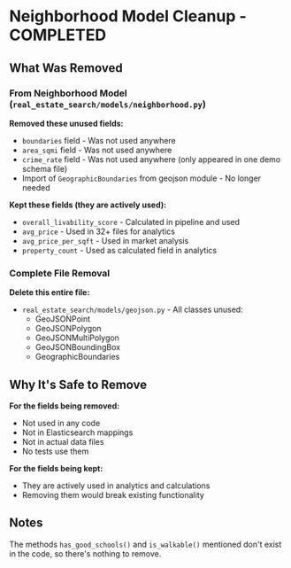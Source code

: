 # Neighborhood Model Cleanup - COMPLETED

## What Was Removed

### From Neighborhood Model (`real_estate_search/models/neighborhood.py`)

**Removed these unused fields:**
- `boundaries` field - Was not used anywhere
- `area_sqmi` field - Was not used anywhere  
- `crime_rate` field - Was not used anywhere (only appeared in one demo schema file)
- Import of `GeographicBoundaries` from geojson module - No longer needed

**Kept these fields (they are actively used):**
- `overall_livability_score` - Calculated in pipeline and used
- `avg_price` - Used in 32+ files for analytics
- `avg_price_per_sqft` - Used in market analysis  
- `property_count` - Used as calculated field in analytics

### Complete File Removal

**Delete this entire file:**
- `real_estate_search/models/geojson.py` - All classes unused:
  - GeoJSONPoint
  - GeoJSONPolygon
  - GeoJSONMultiPolygon
  - GeoJSONBoundingBox
  - GeographicBoundaries

## Why It's Safe to Remove

**For the fields being removed:**
- Not used in any code
- Not in Elasticsearch mappings
- Not in actual data files
- No tests use them

**For the fields being kept:**
- They are actively used in analytics and calculations
- Removing them would break existing functionality

## Notes

The methods `has_good_schools()` and `is_walkable()` mentioned don't exist in the code, so there's nothing to remove.